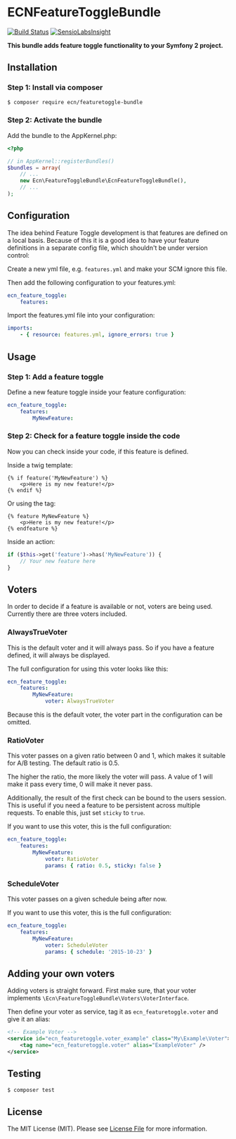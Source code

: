 # ECNFeatureToggleBundle

[![Build Status](https://travis-ci.org/elbcoast/ECNFeatureToggleBundle.svg?branch=master)](https://travis-ci.org/elbcoast/ECNFeatureToggleBundle)
[![SensioLabsInsight](https://insight.sensiolabs.com/projects/85a8ed5d-78ac-4523-bb9a-ebf03e15f1a6/mini.png)](https://insight.sensiolabs.com/projects/85a8ed5d-78ac-4523-bb9a-ebf03e15f1a6)

**This bundle adds feature toggle functionality to your Symfony 2 project.**


## Installation


### Step 1: Install via composer

```bash
$ composer require ecn/featuretoggle-bundle
```


### Step 2: Activate the bundle

Add the bundle to the AppKernel.php:

```php
<?php

// in AppKernel::registerBundles()
$bundles = array(
    // ...
    new Ecn\FeatureToggleBundle\EcnFeatureToggleBundle(),
    // ...
);
```


## Configuration

The idea behind Feature Toggle development is that features are defined on a local basis. Because of this it is
a good idea to have your feature definitions in a separate config file, which shouldn't be under version control:

Create a new yml file, e.g. `features.yml` and make your SCM ignore this file.

Then add the following configuration to your features.yml:

``` yaml
ecn_feature_toggle:
    features:
```

Import the features.yml file into your configuration:

``` yaml
imports:
    - { resource: features.yml, ignore_errors: true }
```


## Usage


### Step 1: Add a feature toggle

Define a new feature toggle inside your feature configuration:

``` yaml
ecn_feature_toggle:
    features:
        MyNewFeature:
```


### Step 2: Check for a feature toggle inside the code

Now you can check inside your code, if this feature is defined.

Inside a twig template:

``` jinja
{% if feature('MyNewFeature') %}
    <p>Here is my new feature!</p>
{% endif %}
```

Or using the tag:

``` jinja
{% feature MyNewFeature %}
    <p>Here is my new feature!</p>
{% endfeature %}
```


Inside an action:

``` php
if ($this->get('feature')->has('MyNewFeature')) {
    // Your new feature here
}
```

## Voters

In order to decide if a feature is available or not, voters are being used. Currently there are three voters included.


### AlwaysTrueVoter

This is the default voter and it will always pass. So if you have a feature defined, it will always be displayed.

The full configuration for using this voter looks like this:

``` yaml
ecn_feature_toggle:
    features:
        MyNewFeature:
            voter: AlwaysTrueVoter
```

Because this is the default voter, the voter part in the configuration can be omitted.


### RatioVoter

This voter passes on a given ratio between 0 and 1, which makes it suitable for A/B testing. The default ratio is 0.5.

The higher the ratio, the more likely the voter will pass. A value of 1 will make it pass every time, 0 will make it
never pass.

Additionally, the result of the first check can be bound to the users session. This is useful if you need a feature
to be persistent across multiple requests. To enable this, just set `sticky` to `true`.

If you want to use this voter, this is the full configuration:


``` yaml
ecn_feature_toggle:
    features:
        MyNewFeature:
            voter: RatioVoter
            params: { ratio: 0.5, sticky: false }
```


### ScheduleVoter

This voter passes on a given schedule being after now.

If you want to use this voter, this is the full configuration:


``` yaml
ecn_feature_toggle:
    features:
        MyNewFeature:
            voter: ScheduleVoter
            params: { schedule: '2015-10-23' }
```


## Adding your own voters

Adding voters is straight forward. First make sure, that your voter implements `\Ecn\FeatureToggleBundle\Voters\VoterInterface`.

Then define your voter as service, tag it as ``ecn_featuretoggle.voter`` and give it an alias:


``` xml
<!-- Example Voter -->
<service id="ecn_featuretoggle.voter_example" class="My\Example\Voter">
    <tag name="ecn_featuretoggle.voter" alias="ExampleVoter" />
</service>
```


## Testing

``` bash
$ composer test
```


## License

The MIT License (MIT). Please see [License File](LICENSE) for more information.

